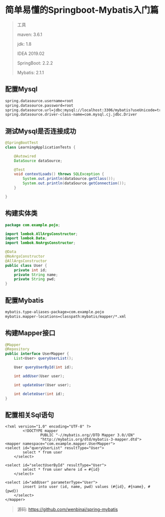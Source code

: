 # 简单易懂的Springboot-Mybatis入门篇

> 工具
>
> maven:  3.6.1
>
> jdk: 1.8
>
> IDEA 2019.02
>
> SpringBoot: 2.2.2
>
> Mybatis:  2.1.1

## 配置Mysql

```xml
spring.datasource.username=root
spring.datasource.password=root
spring.datasource.url=jdbc:mysql://localhost:3306/mybatis?useUnicode=true&characterEncoding=utf-8&serverTimezone=UTC
spring.datasource.driver-class-name=com.mysql.cj.jdbc.Driver
```

## 测试Mysql是否连接成功

```java
@SpringBootTest
class LearningApplicationTests {

    @Autowired
    DataSource dataSource;

    @Test
    void contextLoads() throws SQLException {
        System.out.println(dataSource.getClass());
        System.out.println(dataSource.getConnection());
    }

}
```

## 构建实体类

```java
package com.example.pojo;

import lombok.AllArgsConstructor;
import lombok.Data;
import lombok.NoArgsConstructor;

@Data
@NoArgsConstructor
@AllArgsConstructor
public class User {
    private int id;
    private String name;
    private String pwd;
}
```

## 配置Mybatis

```xml
mybatis.type-aliases-package=com.example.pojo
mybatis.mapper-locations=classpath:mybatis/mapper/*.xml
```

## 构建Mapper接口

```java
@Mapper
@Repository
public interface UserMapper {
    List<User> queryUserList();

    User queryUserById(int id);

    int addUser(User user);

    int updateUser(User user);

    int deleteUser(int id);
}
```

## 配置相关Sql语句

```
<?xml version="1.0" encoding="UTF-8" ?>
        <!DOCTYPE mapper
                PUBLIC "-//mybatis.org//DTD Mapper 3.0//EN"
                "http://mybatis.org/dtd/mybatis-3-mapper.dtd">
<mapper namespace="com.example.mapper.UserMapper">
<select id="queryUserList" resultType="User">
        select * from user
    </select>

<select id="selectUserById" resultType="User">
        select * from user where id = #{id}
    </select>

<select id="addUser" parameterType="User">
        insert into user (id, name, pwd) values (#{id}, #{name}, #{pwd})
    </select>
</mapper>
```

> 源码: https://github.com/wenbinai/spring-mybatis
